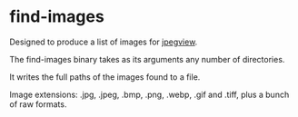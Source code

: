 find-images
===========

Designed to produce a list of images for [jpegview](https://sourceforge.net/projects/jpegview/).

The find-images binary takes as its arguments any number of directories.

It writes the full paths of the images found to a file.

Image extensions:
.jpg, .jpeg, .bmp, .png, .webp, .gif and .tiff, plus a bunch of raw formats.
